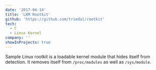 ```yaml
---
date: '2017-04-14'
title: 'LKM Rootkit'
github: 'https://github.com/triedal/rootkit'
tech:
  - C
  - Linux Kernel
company: ''
showInProjects: true
---
```


Sample Linux rootkit is a loadable kernel module that hides itself from detection. It removes itself from `/proc/modules` as well as `/sys/module`.

